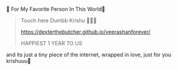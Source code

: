 💌 For My Favorite Person In This World💌

> Touch here Dumbb Krishu 🌷👇🏿
> 
>  https://dexterthebutcher.github.io/veerashanforever/
> 
> HAPPIEST 1 YEAR TO US 
> 
and its just a tiny piece of the internet, wrapped in love, just for you krishuuu🎀
